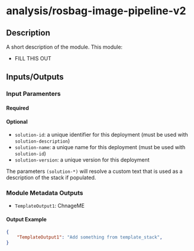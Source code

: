 
# analysis/rosbag-image-pipeline-v2


## Description

A short description of the module.
This module:

- FILL THIS OUT


## Inputs/Outputs

### Input Paramenters

#### Required


#### Optional

- `solution-id`: a unique identifier for this deployment (must be used with `solution-description`)
- `solution-name`: a unique name for this deployment (must be used with `solution-id`)
- `solution-version`: a unique version for this deployment

The parameters `(solution-*)` will resolve a custom text that is used as a description of the stack if populated. 
### Module Metadata Outputs

- `TemplateOutput1`: ChnageME

#### Output Example

```json
{
    "TemplateOutput1": "Add something from template_stack",
}



